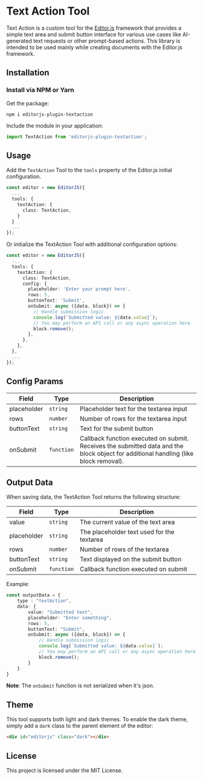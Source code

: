 # Text Action Tool
Text Action is a custom tool for the [Editor.js](https://editorjs.io) framework that provides a simple text area and submit button interface for various use cases like AI-generated text requests or other prompt-based actions.
This library is intended to be used mainly while creating documents with the Editor.js framework.

## Installation

### Install via NPM or Yarn

Get the package:

```shell
npm i editorjs-plugin-textaction
```

Include the module in your application:

```typescript
import TextAction from 'editorjs-plugin-textaction';
```

## Usage

Add the `TextAction` Tool to the `tools` property of the Editor.js initial configuration.

```typescript
const editor = new EditorJS({
  ...
  tools: {
    textAction: {
      class: TextAction,
    }
  }
  ...
});
```

Or initialize the TextAction Tool with additional configuration options:

```typescript
const editor = new EditorJS({
  ...
  tools: {
    textAction: {
      class: TextAction,
      config: {
        placeholder: 'Enter your prompt here',
        rows: 5,
        buttonText: 'Submit',
        onSubmit: async ({data, block}) => {
          // Handle submission logic
          console.log(`Submitted value: ${data.value}`);
          // You may perform an API call or any async operation here
          block.remove();
        },
      },
    },
  },
  ...
});
```

## Config Params

| Field       | Type     | Description                                      |
| ----------- | -------- | ------------------------------------------------ |
| placeholder | `string` | Placeholder text for the textarea input           |
| rows        | `number` | Number of rows for the textarea input             |
| buttonText  | `string` | Text for the submit button                        |
| onSubmit    | `function` | Callback function executed on submit. Receives the submitted data and the block object for additional handling (like block removal). |

## Output Data

When saving data, the TextAction Tool returns the following structure:

| Field     | Type   | Description                                  |
| --------- | ------ | -------------------------------------------- |
| value     | `string` | The current value of the text area          |
| placeholder | `string` | The placeholder text used for the textarea |
| rows      | `number` | Number of rows of the textarea              |
| buttonText | `string` | Text displayed on the submit button         |
| onSubmit  | `function` | Callback function executed on submit       |

Example:

```typescript
const outputData = {
    type : "textAction",
    data: {
        value: "Submitted text",
        placeholder: "Enter something",
        rows: 5,
        buttonText: "Submit",
        onSubmit: async ({data, block}) => {
            // Handle submission logic
            console.log(`Submitted value: ${data.value}`);
            // You may perform an API call or any async operation here
            block.remove();
        }
    }
}
```
**Note**: The `onSubmit` function is not serialized when it's json.

## Theme

This tool supports both light and dark themes. To enable the dark theme, simply add a `dark` class to the parent element of the editor:

```html
<div id="editorjs" class="dark"></div>
```

## License

This project is licensed under the MIT License.
